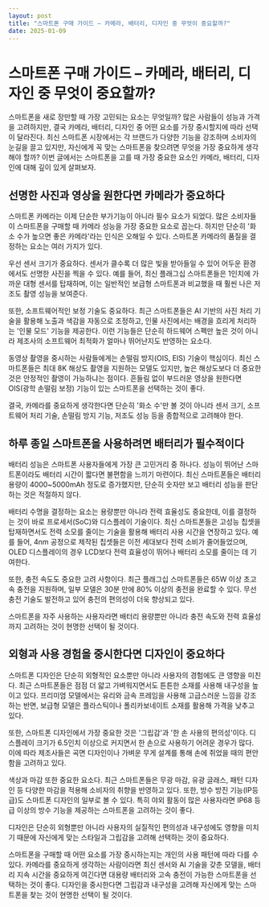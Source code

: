 ```yaml
---
layout: post
title: "스마트폰 구매 가이드 – 카메라, 배터리, 디자인 중 무엇이 중요할까?"
date: 2025-01-09
---
```


# 스마트폰 구매 가이드 – 카메라, 배터리, 디자인 중 무엇이 중요할까?

스마트폰을 새로 장만할 때 가장 고민되는 요소는 무엇일까? 많은 사람들이 성능과 가격을 고려하지만, 결국 카메라, 배터리, 디자인 중 어떤 요소를 가장 중시할지에 따라 선택이 달라진다. 최신 스마트폰 시장에서는 각 브랜드가 다양한 기능을 강조하며 소비자의 눈길을 끌고 있지만, 자신에게 꼭 맞는 스마트폰을 찾으려면 무엇을 가장 중요하게 생각해야 할까? 이번 글에서는 스마트폰을 고를 때 가장 중요한 요소인 카메라, 배터리, 디자인에 대해 깊이 있게 살펴보자.

## 선명한 사진과 영상을 원한다면 카메라가 중요하다

스마트폰 카메라는 이제 단순한 부가기능이 아니라 필수 요소가 되었다. 많은 소비자들이 스마트폰을 구매할 때 카메라 성능을 가장 중요한 요소로 꼽는다. 하지만 단순히 '화소 수가 높으면 좋은 카메라'라는 인식은 오해일 수 있다. 스마트폰 카메라의 품질을 결정하는 요소는 여러 가지가 있다.

우선 센서 크기가 중요하다. 센서가 클수록 더 많은 빛을 받아들일 수 있어 어두운 환경에서도 선명한 사진을 찍을 수 있다. 예를 들어, 최신 플래그십 스마트폰들은 1인치에 가까운 대형 센서를 탑재하며, 이는 일반적인 보급형 스마트폰과 비교했을 때 훨씬 나은 저조도 촬영 성능을 보여준다.

또한, 소프트웨어적인 보정 기술도 중요하다. 최근 스마트폰들은 AI 기반의 사진 처리 기술을 활용해 노출과 색감을 자동으로 조정하고, 인물 사진에서는 배경을 흐리게 처리하는 '인물 모드' 기능을 제공한다. 이런 기능들은 단순히 하드웨어 스펙만 높은 것이 아니라 제조사의 소프트웨어 최적화가 얼마나 뛰어난지도 반영하는 요소다.

동영상 촬영을 중시하는 사람들에게는 손떨림 방지(OIS, EIS) 기술이 핵심이다. 최신 스마트폰들은 최대 8K 해상도 촬영을 지원하는 모델도 있지만, 높은 해상도보다 더 중요한 것은 안정적인 촬영이 가능하냐는 점이다. 흔들림 없이 부드러운 영상을 원한다면 OIS(광학 손떨림 보정) 기능이 있는 스마트폰을 선택하는 것이 좋다.

결국, 카메라를 중요하게 생각한다면 단순히 '화소 수'만 볼 것이 아니라 센서 크기, 소프트웨어 처리 기술, 손떨림 방지 기능, 저조도 성능 등을 종합적으로 고려해야 한다.

## 하루 종일 스마트폰을 사용하려면 배터리가 필수적이다

배터리 성능은 스마트폰 사용자들에게 가장 큰 고민거리 중 하나다. 성능이 뛰어난 스마트폰이라도 배터리 시간이 짧다면 불편함을 느끼기 마련이다. 최신 스마트폰들은 배터리 용량이 4000~5000mAh 정도로 증가했지만, 단순히 숫자만 보고 배터리 성능을 판단하는 것은 적절하지 않다.

배터리 수명을 결정하는 요소는 용량뿐만 아니라 전력 효율성도 중요한데, 이를 결정하는 것이 바로 프로세서(SoC)와 디스플레이 기술이다. 최신 스마트폰들은 고성능 칩셋을 탑재하면서도 전력 소모를 줄이는 기술을 활용해 배터리 사용 시간을 연장하고 있다. 예를 들어, 4nm 공정으로 제작된 칩셋들은 이전 세대보다 전력 소비가 줄어들었으며, OLED 디스플레이의 경우 LCD보다 전력 효율성이 뛰어나 배터리 소모를 줄이는 데 기여한다.

또한, 충전 속도도 중요한 고려 사항이다. 최근 플래그십 스마트폰들은 65W 이상 초고속 충전을 지원하며, 일부 모델은 30분 만에 80% 이상의 충전을 완료할 수 있다. 무선 충전 기술도 발전하고 있어 충전의 편의성이 더욱 향상되고 있다.

스마트폰을 자주 사용하는 사용자라면 배터리 용량뿐만 아니라 충전 속도와 전력 효율성까지 고려하는 것이 현명한 선택이 될 것이다.

## 외형과 사용 경험을 중시한다면 디자인이 중요하다

스마트폰 디자인은 단순히 외형적인 요소뿐만 아니라 사용자의 경험에도 큰 영향을 미친다. 최근 스마트폰들은 점점 더 얇고 가벼워지면서도 튼튼한 소재를 사용해 내구성을 높이고 있다. 프리미엄 모델에서는 유리와 금속 프레임을 사용해 고급스러운 느낌을 강조하는 반면, 보급형 모델은 플라스틱이나 폴리카보네이트 소재를 활용해 가격을 낮추고 있다.

또한, 스마트폰 디자인에서 가장 중요한 것은 '그립감'과 '한 손 사용의 편의성'이다. 디스플레이 크기가 6.5인치 이상으로 커지면서 한 손으로 사용하기 어려운 경우가 많다. 이에 따라 제조사들은 곡면 디자인이나 가벼운 무게 설계를 통해 손에 쥐었을 때의 편안함을 고려하고 있다.

색상과 마감 또한 중요한 요소다. 최근 스마트폰들은 무광 마감, 유광 글래스, 패턴 디자인 등 다양한 마감을 적용해 소비자의 취향을 반영하고 있다. 또한, 방수 방진 기능(IP등급)도 스마트폰 디자인의 일부로 볼 수 있다. 특히 야외 활동이 많은 사용자라면 IP68 등급 이상의 방수 기능을 제공하는 스마트폰을 고려하는 것이 좋다.

디자인은 단순히 외형뿐만 아니라 사용자의 실질적인 편의성과 내구성에도 영향을 미치기 때문에 자신에게 맞는 스타일과 그립감을 고려해 선택하는 것이 중요하다.

스마트폰을 구매할 때 어떤 요소를 가장 중시하는지는 개인의 사용 패턴에 따라 다를 수 있다. 카메라를 중요하게 생각하는 사람이라면 최신 센서와 AI 기술을 갖춘 모델을, 배터리 지속 시간을 중요하게 여긴다면 대용량 배터리와 고속 충전이 가능한 스마트폰을 선택하는 것이 좋다. 디자인을 중시한다면 그립감과 내구성을 고려해 자신에게 맞는 스마트폰을 찾는 것이 현명한 선택이 될 것이다.
